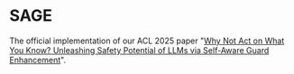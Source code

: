 # SAGE
The official implementation of our ACL 2025 paper "[Why Not Act on What You Know? Unleashing Safety Potential of LLMs via Self-Aware Guard Enhancement](https://arxiv.org/abs/2505.12060)".
